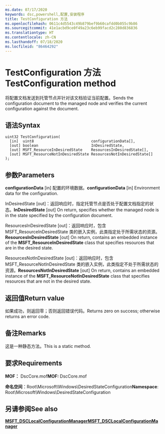 ```yaml
---
ms.date: 07/17/2020
keywords: dsc,powershell,配置,安装程序
title: TestConfiguration 方法
ms.openlocfilehash: 0611c4d5543c49b879bef9b60cafdd0b055c9b86
ms.sourcegitcommit: 41e1acbd9ce0f49a23c6eb99facd2c280d836836
ms.translationtype: HT
ms.contentlocale: zh-CN
ms.lasthandoff: 07/18/2020
ms.locfileid: "86464292"
---
```

# <a name="testconfiguration-method"></a><span data-ttu-id="1ff37-103">TestConfiguration 方法</span><span class="sxs-lookup"><span data-stu-id="1ff37-103">TestConfiguration method</span></span>

<span data-ttu-id="1ff37-104">将配置文档发送到托管节点并针对该文档验证当前配置。</span><span class="sxs-lookup"><span data-stu-id="1ff37-104">Sends the configuration document to the managed node and verifies the current configuration against the document.</span></span>

## <a name="syntax"></a><span data-ttu-id="1ff37-105">语法</span><span class="sxs-lookup"><span data-stu-id="1ff37-105">Syntax</span></span>

```mof
uint32 TestConfiguration(
  [in]  uint8                          configurationData[],
  [out] boolean                        InDesiredState,
  [out] MSFT_ResourceInDesiredState    ResourcesInDesiredState[],
  [out] MSFT_ResourceNotInDesiredState ResourcesNotInDesiredState[]
);
```

## <a name="parameters"></a><span data-ttu-id="1ff37-106">参数</span><span class="sxs-lookup"><span data-stu-id="1ff37-106">Parameters</span></span>

<span data-ttu-id="1ff37-107">**configurationData** \[in\] 配置的环境数据。</span><span class="sxs-lookup"><span data-stu-id="1ff37-107">**configurationData** \[in\] Environment data for the configuration.</span></span>

<span data-ttu-id="1ff37-108">InDesiredState  \[out\]：返回响应时，指定托管节点是否处于配置文档指定的状态。</span><span class="sxs-lookup"><span data-stu-id="1ff37-108">**InDesiredState** \[out\] On return, specifies whether the managed node is in the state specified by the configuration document.</span></span>

<span data-ttu-id="1ff37-109">ResourcesInDesiredState  \[out\]：返回响应时，包含 MSFT_ResourceInDesiredState  类的嵌入实例，此类指定处于所需状态的资源。</span><span class="sxs-lookup"><span data-stu-id="1ff37-109">**ResourcesInDesiredState** \[out\] On return, contains an embedded instance of the **MSFT_ResourceInDesiredState** class that specifies resources that are in the desired state.</span></span>

<span data-ttu-id="1ff37-110">ResourcesNotInDesiredState  \[out\]：返回响应时，包含 MSFT_ResourceNotInDesiredState  类的嵌入实例，此类指定不处于所需状态的资源。</span><span class="sxs-lookup"><span data-stu-id="1ff37-110">**ResourcesNotInDesiredState** \[out\] On return, contains an embedded instance of the **MSFT_ResourceNotInDesiredState** class that specifies resources that are not in the desired state.</span></span>

## <a name="return-value"></a><span data-ttu-id="1ff37-111">返回值</span><span class="sxs-lookup"><span data-stu-id="1ff37-111">Return value</span></span>

<span data-ttu-id="1ff37-112">如果成功，则返回零；否则返回错误代码。</span><span class="sxs-lookup"><span data-stu-id="1ff37-112">Returns zero on success; otherwise returns an error code.</span></span>

## <a name="remarks"></a><span data-ttu-id="1ff37-113">备注</span><span class="sxs-lookup"><span data-stu-id="1ff37-113">Remarks</span></span>

<span data-ttu-id="1ff37-114">这是一种静态方法。</span><span class="sxs-lookup"><span data-stu-id="1ff37-114">This is a static method.</span></span>

## <a name="requirements"></a><span data-ttu-id="1ff37-115">要求</span><span class="sxs-lookup"><span data-stu-id="1ff37-115">Requirements</span></span>

<span data-ttu-id="1ff37-116">**MOF：** DscCore.mof</span><span class="sxs-lookup"><span data-stu-id="1ff37-116">**MOF:** DscCore.mof</span></span>

<span data-ttu-id="1ff37-117">**命名空间**：Root\Microsoft\Windows\DesiredStateConfiguration</span><span class="sxs-lookup"><span data-stu-id="1ff37-117">**Namespace**: Root\Microsoft\Windows\DesiredStateConfiguration</span></span>

## <a name="see-also"></a><span data-ttu-id="1ff37-118">另请参阅</span><span class="sxs-lookup"><span data-stu-id="1ff37-118">See also</span></span>

[<span data-ttu-id="1ff37-119">**MSFT_DSCLocalConfigurationManager**</span><span class="sxs-lookup"><span data-stu-id="1ff37-119">**MSFT_DSCLocalConfigurationManager**</span></span>](msft-dsclocalconfigurationmanager.md)
